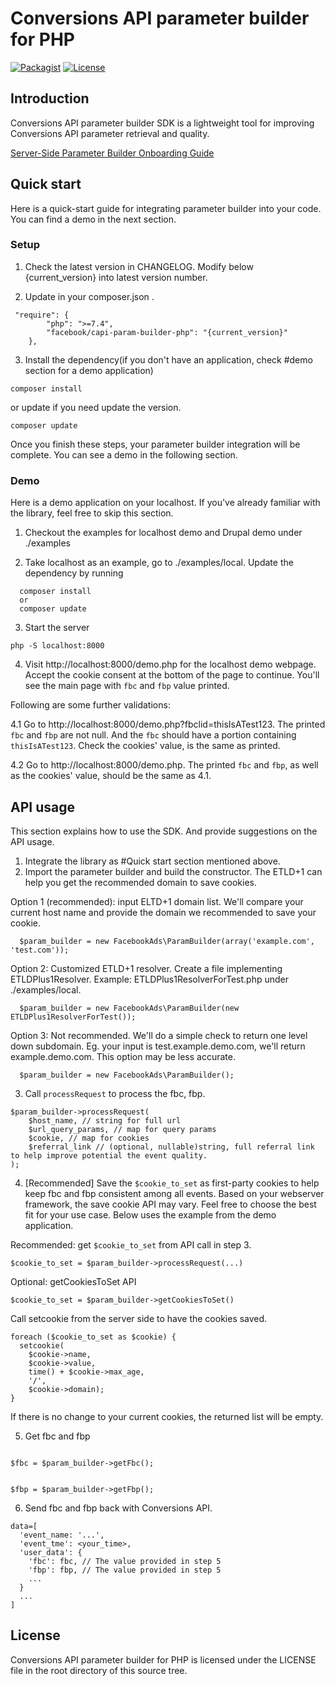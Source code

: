 # Conversions API parameter builder for PHP

[![Packagist](https://img.shields.io/packagist/v/facebook/capi-param-builder-php)](https://packagist.org/packages/facebook/capi-param-builder-php)
[![License](https://img.shields.io/badge/license-Facebook%20Platform-blue.svg?style=flat-square)](https://github.com/facebook/capi-param-builder/blob/main/php/LICENSE)

## Introduction

Conversions API parameter builder SDK is a lightweight tool for improving
Conversions API parameter retrieval and quality.

[Server-Side Parameter Builder Onboarding Guide](https://developers.facebook.com/docs/marketing-api/conversions-api/parameter-builder-feature-library/server-side-onboarding)

## Quick start

Here is a quick-start guide for integrating parameter builder into your code.
You can find a demo in the next section.

### Setup

1. Check the latest version in CHANGELOG. Modify below {current_version} into
   latest version number.

2. Update in your composer.json .

```
 "require": {
        "php": ">=7.4",
        "facebook/capi-param-builder-php": "{current_version}"
    },
```

3. Install the dependency(if you don't have an application, check #demo section
   for a demo application)

```
composer install
```

or update if you need update the version.

```
composer update
```

Once you finish these steps, your parameter builder integration will be
complete. You can see a demo in the following section.

### Demo

Here is a demo application on your localhost. If you've already familiar with
the library, feel free to skip this section.

1. Checkout the examples for localhost demo and Drupal demo under ./examples

2. Take localhost as an example, go to ./examples/local. Update the dependency
   by running

```
  composer install
  or
  composer update
```

3. Start the server

```
php -S localhost:8000
```

4. Visit http://localhost:8000/demo.php for the localhost demo webpage. Accept
   the cookie consent at the bottom of the page to continue. You'll see the main
   page with `fbc` and `fbp` value printed.

Following are some further validations:

4.1 Go to http://localhost:8000/demo.php?fbclid=thisIsATest123. The printed
`fbc` and `fbp` are not null. And the `fbc` should have a portion containing
`thisIsATest123`. Check the cookies' value, is the same as printed.

4.2 Go to http://localhost:8000/demo.php. The printed `fbc` and `fbp`, as well
as the cookies' value, should be the same as 4.1.

## API usage

This section explains how to use the SDK. And provide suggestions on the API
usage.

1. Integrate the library as #Quick start section mentioned above.
2. Import the parameter builder and build the constructor. The ETLD+1 can help
   you get the recommended domain to save cookies.

Option 1 (recommended): input ELTD+1 domain list. We'll compare your current
host name and provide the domain we recommended to save your cookie.

```
  $param_builder = new FacebookAds\ParamBuilder(array('example.com', 'test.com'));
```

Option 2: Customized ETLD+1 resolver. Create a file implementing
ETLDPlus1Resolver. Example: ETLDPlus1ResolverForTest.php under ./examples/local.

```
  $param_builder = new FacebookAds\ParamBuilder(new ETLDPlus1ResolverForTest());
```

Option 3: Not recommended. We'll do a simple check to return one level down
subdomain. Eg. your input is test.example.demo.com, we'll return
example.demo.com. This option may be less accurate.

```
  $param_builder = new FacebookAds\ParamBuilder();
```

3. Call `processRequest` to process the fbc, fbp.

```
$param_builder->processRequest(
    $host_name, // string for full url
    $url_query_params, // map for query params
    $cookie, // map for cookies
    $referral_link // (optional, nullable)string, full referral link to help improve potential the event quality.
);
```

4. [Recommended] Save the `$cookie_to_set` as first-party cookies to help keep
   fbc and fbp consistent among all events. Based on your webserver framework,
   the save cookie API may vary. Feel free to choose the best fit for your use
   case. Below uses the example from the demo application.

Recommended: get `$cookie_to_set` from API call in step 3.

```
$cookie_to_set = $param_builder->processRequest(...)
```

Optional: getCookiesToSet API

```
$cookie_to_set = $param_builder->getCookiesToSet()
```

Call setcookie from the server side to have the cookies saved.

```
foreach ($cookie_to_set as $cookie) {
  setcookie(
    $cookie->name,
    $cookie->value,
    time() + $cookie->max_age,
    '/',
    $cookie->domain);
}
```

If there is no change to your current cookies, the returned list will be empty.

5. Get fbc and fbp

```

$fbc = $param_builder->getFbc();

```

```

$fbp = $param_builder->getFbp();

```

6. Send fbc and fbp back with Conversions API.

```
data=[
  'event_name: '...',
  'event_tme': <your_time>,
  'user_data': {
    'fbc': fbc, // The value provided in step 5
    'fbp': fbp, // The value provided in step 5
    ...
  }
  ...
]
```

## License

Conversions API parameter builder for PHP is licensed under the LICENSE file in
the root directory of this source tree.
